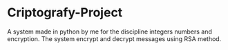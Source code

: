 # Criptografy-Project
A system made in python by me for the discipline integers numbers and encryption. The system encrypt and decrypt messages using RSA method.
